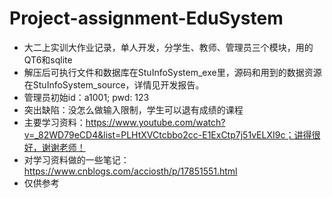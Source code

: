 # Project-assignment-EduSystem
- 大二上实训大作业记录，单人开发，分学生、教师、管理员三个模块，用的QT6和sqlite
- 解压后可执行文件和数据库在StuInfoSystem_exe里，源码和用到的数据资源在StuInfoSystem_source，详情见开发报告。
- 管理员初始id：a1001; pwd: 123
- 突出缺陷：没怎么做输入限制，学生可以退有成绩的课程
- 主要学习资料：https://www.youtube.com/watch?v=_82WD79eCD4&list=PLHtXVCtcbbo2cc-E1ExCtp7j51vELXI9c；讲得很好，谢谢老师！
- 对学习资料做的一些笔记：https://www.cnblogs.com/acciosth/p/17851551.html
- 仅供参考

